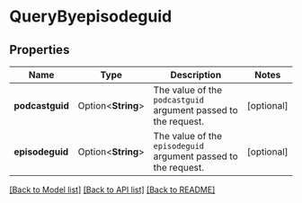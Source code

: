 # QueryByepisodeguid

## Properties

Name | Type | Description | Notes
------------ | ------------- | ------------- | -------------
**podcastguid** | Option<**String**> | The value of the `podcastguid` argument passed to the request.  | [optional]
**episodeguid** | Option<**String**> | The value of the `episodeguid` argument passed to the request.  | [optional]

[[Back to Model list]](../README.md#documentation-for-models) [[Back to API list]](../README.md#documentation-for-api-endpoints) [[Back to README]](../README.md)


